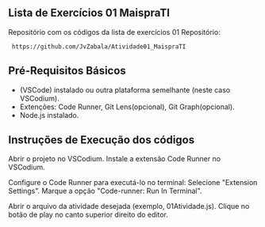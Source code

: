 ## Lista de Exercícios 01 MaispraTI
Repositório com os códigos da lista de exercícios 01
Repositório:
```
 https://github.com/JvZabala/Atividade01_MaispraTI
```
## Pré-Requisitos Básicos

* (VSCode) instalado ou outra plataforma semelhante (neste caso VSCodium).
* Extenções: Code Runner, Git Lens(opcional), Git Graph(opcional).
* Node.js instalado.
  
## Instruções de Execução dos códigos

Abrir o projeto no VSCodium.
Instale a extensão Code Runner no VSCodium.

Configure o Code Runner para executá-lo no terminal:
Selecione "Extension Settings".
Marque a opção "Code-runner: Run In Terminal".

Abrir o arquivo da atividade desejada (exemplo, 01Atividade.js).
Clique no botão de play no canto superior direito do editor.
